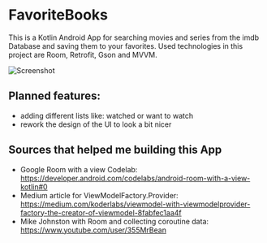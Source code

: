 # FavoriteBooks

This is a Kotlin Android App for searching movies and series from the imdb Database and saving them to your favorites. Used technologies in this project are Room, Retrofit, Gson and MVVM.

![Screenshot](favoriteMovies/screenshots/mainmenue.png)

## Planned features:

- adding different lists like: watched or want to watch
- rework the design of the UI to look a bit nicer

## Sources that helped me building this App

- Google Room with a view Codelab: https://developer.android.com/codelabs/android-room-with-a-view-kotlin#0
- Medium article for ViewModelFactory.Provider: https://medium.com/koderlabs/viewmodel-with-viewmodelprovider-factory-the-creator-of-viewmodel-8fabfec1aa4f
- Mike Johnston with Room and collecting coroutine data: https://www.youtube.com/user/355MrBean

